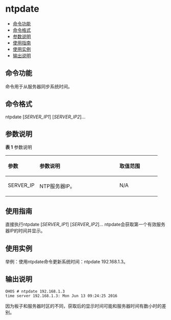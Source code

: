 # ntpdate<a name="ZH-CN_TOPIC_0000001052170282"></a>

-   [命令功能](#section38494293815)
-   [命令格式](#section5503114413387)
-   [参数说明](#section136934472383)
-   [使用指南](#section121401651173816)
-   [使用实例](#section3431554203811)
-   [输出说明](#section18638194610115)

## 命令功能<a name="section38494293815"></a>

命令用于从服务器同步系统时间。

## 命令格式<a name="section5503114413387"></a>

ntpdate \[_SERVER\_IP1_\] \[_SERVER\_IP2_\]...

## 参数说明<a name="section136934472383"></a>

**表 1**  参数说明

<a name="table2616mcpsimp"></a>
<table><thead align="left"><tr id="row2622mcpsimp"><th class="cellrowborder" valign="top" width="20.79%" id="mcps1.2.4.1.1"><p id="p2624mcpsimp"><a name="p2624mcpsimp"></a><a name="p2624mcpsimp"></a>参数</p>
</th>
<th class="cellrowborder" valign="top" width="52.480000000000004%" id="mcps1.2.4.1.2"><p id="p2626mcpsimp"><a name="p2626mcpsimp"></a><a name="p2626mcpsimp"></a>参数说明</p>
</th>
<th class="cellrowborder" valign="top" width="26.729999999999997%" id="mcps1.2.4.1.3"><p id="p2628mcpsimp"><a name="p2628mcpsimp"></a><a name="p2628mcpsimp"></a>取值范围</p>
</th>
</tr>
</thead>
<tbody><tr id="row2629mcpsimp"><td class="cellrowborder" valign="top" width="20.79%" headers="mcps1.2.4.1.1 "><p id="p2631mcpsimp"><a name="p2631mcpsimp"></a><a name="p2631mcpsimp"></a>SERVER_IP</p>
</td>
<td class="cellrowborder" valign="top" width="52.480000000000004%" headers="mcps1.2.4.1.2 "><p id="p2633mcpsimp"><a name="p2633mcpsimp"></a><a name="p2633mcpsimp"></a>NTP服务器IP。</p>
</td>
<td class="cellrowborder" valign="top" width="26.729999999999997%" headers="mcps1.2.4.1.3 "><p id="entry2634mcpsimpp0"><a name="entry2634mcpsimpp0"></a><a name="entry2634mcpsimpp0"></a>N/A</p>
</td>
</tr>
</tbody>
</table>

## 使用指南<a name="section121401651173816"></a>

直接执行ntpdate \[_SERVER\_IP1_\] \[_SERVER\_IP2_\]... ntpdate会获取第一个有效服务器IP的时间并显示。

## 使用实例<a name="section3431554203811"></a>

举例：使用ntpdate命令更新系统时间：ntpdate 192.168.1.3。

## 输出说明<a name="section18638194610115"></a>

```
OHOS # ntpdate 192.168.1.3
time server 192.168.1.3: Mon Jun 13 09:24:25 2016
```

因为板子和服务器时区的不同，获取后的显示时间可能和服务器时间有数小时的差别。

